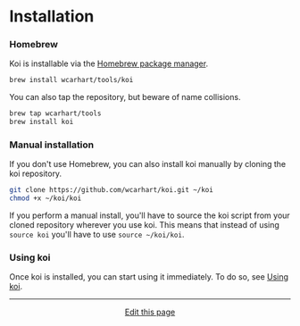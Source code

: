 # Installation

### Homebrew
Koi is installable via the [Homebrew package manager](https://brew.sh).
```bash
brew install wcarhart/tools/koi
```

You can also tap the repository, but beware of name collisions.
```bash
brew tap wcarhart/tools
brew install koi
```

### Manual installation
If you don't use Homebrew, you can also install koi manually by cloning the koi repository.
```bash
git clone https://github.com/wcarhart/koi.git ~/koi
chmod +x ~/koi/koi
```

If you perform a manual install, you'll have to source the koi script from your cloned repository wherever you use koi. This means that instead of using `source koi` you'll have to use `source ~/koi/koi`.

### Using koi
Once koi is installed, you can start using it immediately. To do so, see [Using koi](/using_koi).

<hr>
<div style="text-align:center">
	<a class="edit-link" href="https://github.com/wcarhart/wcarhart.github.io/docs/installation.md" target="_blank"><i class="fas fa-edit"></i> Edit this page</a>
</div>